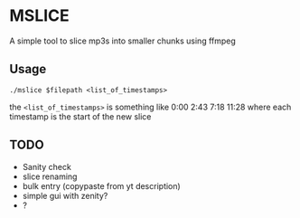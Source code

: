 # MSLICE

A simple tool to slice mp3s into smaller chunks using ffmpeg

## Usage
```
./mslice $filepath <list_of_timestamps>
```
the `<list_of_timestamps>` is something like 0:00 2:43 7:18 11:28 where
each timestamp is the start of the new slice

## TODO
* Sanity check
* slice renaming
* bulk entry (copypaste from yt description)
* simple gui with zenity?
* ?

